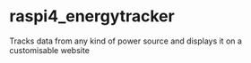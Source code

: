 # raspi4_energytracker
Tracks data from any kind of power source and displays it on a customisable website
